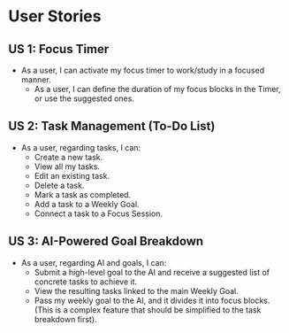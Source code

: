 # User Stories

## US 1: Focus Timer

- As a user, I can activate my focus timer to work/study in a focused manner.
    - As a user, I can define the duration of my focus blocks in the Timer, or use the suggested ones.
## US 2: Task Management (To-Do List)

- As a user, regarding tasks, I can:
    - Create a new task.
    - View all my tasks.
    - Edit an existing task.
    - Delete a task.
    - Mark a task as completed.
    - Add a task to a Weekly Goal.
    - Connect a task to a Focus Session.
## US 3: AI-Powered Goal Breakdown

- As a user, regarding AI and goals, I can:
    - Submit a high-level goal to the AI and receive a suggested list of concrete tasks to achieve it.
    - View the resulting tasks linked to the main Weekly Goal.
    - Pass my weekly goal to the AI, and it divides it into focus blocks. (This is a complex feature that should be simplified to the task breakdown first).
  